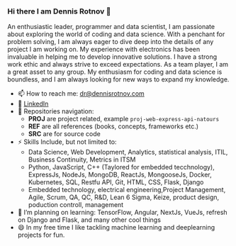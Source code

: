 ### Hi there I am Dennis Rotnov 👋

An enthusiastic leader, programmer and data scientist, I am passionate about exploring the world of coding and data science. With a penchant for problem solving, I am always eager to dive deep into the details of any project I am working on. My experience with electronics has been invaluable in helping me to develop innovative solutions. I have a strong work ethic and always strive to exceed expectations. As a team player, I am a great asset to any group. My enthusiasm for coding and data science is boundless, and I am always looking for new ways to expand my knowledge.


<!--
**LearnFL/LearnFL** is a ✨ _special_ ✨ repository because its `README.md` (this file) appears on your GitHub profile.

Here are some ideas to get you started:

- 🔭 I’m currently working on ...
- 🌱 I’m currently learning ...
- 👯 I’m looking to collaborate on ...
- 🤔 I’m looking for help with ...
- 💬 Ask me about ...
- 📫 How to reach me: dr@dennisrotnov.com
- 😄 Pronouns: ...
- ⚡ Fun fact: ...
-->

- 📫 How to reach me: dr@dennisrotnov.com
- 💼 [LinkedIn](https://www.linkedin.com/in/drotnov/)
- 🔭 Repositories navigation:
  * <b>PROJ</b> are project related, example `proj-web-express-api-natours`
  * <b>REF</b> are all references (books, concepts, frameworks etc.)
  * <b>SRC</b> are for source code
- ⚡ Skills Include, but not limited to:
  * Data Science, Web Development, Analytics, statistical analysis, ITIL, Business Continuity, Metrics in ITSM
  * Python, JavaScript, C++ (Taylored for embedded tecchnology), ExpressJs, NodeJs, MongoDB, ReactJs, MongooseJs, Docker, Kubernetes, SQL, Restfu API, Git, HTML, CSS, Flask, Django
  * Embedded technology, electrical engineering,Project Management, Agile, Scrum, QA, QC, R&D, Lean 6 Sigma, Keize, product design, poduction controll, management 
- 🌱 I’m planning on learning: TensorFlow, Angular, NextJs, VueJs, refresh on Django and Flask, and many other cool things
- 😄 In my free time I like tackling machine learning and deeplearning projects for fun.
